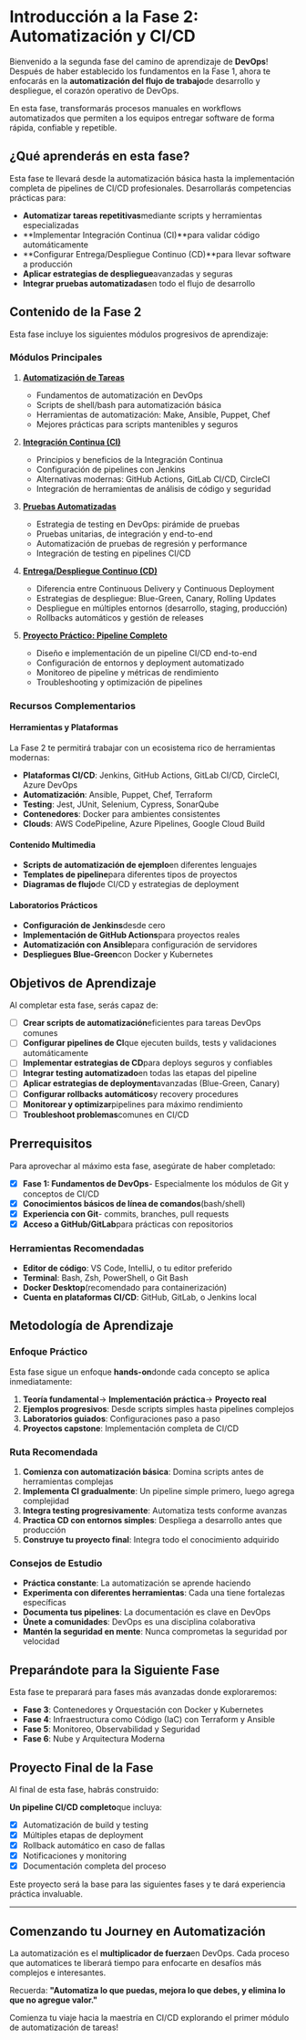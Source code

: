 # Introducción a la Fase 2: Automatización y CI/CD

Bienvenido a la segunda fase del camino de aprendizaje de **DevOps**! Después de haber establecido los fundamentos en la Fase 1, ahora te enfocarás en la **automatización del flujo de trabajo**de desarrollo y despliegue, el corazón operativo de DevOps.

En esta fase, transformarás procesos manuales en workflows automatizados que permiten a los equipos entregar software de forma rápida, confiable y repetible.

## ¿Qué aprenderás en esta fase?

Esta fase te llevará desde la automatización básica hasta la implementación completa de pipelines de CI/CD profesionales. Desarrollarás competencias prácticas para:

- **Automatizar tareas repetitivas**mediante scripts y herramientas especializadas
- **Implementar Integración Continua (CI)**para validar código automáticamente
- **Configurar Entrega/Despliegue Continuo (CD)**para llevar software a producción
- **Aplicar estrategias de despliegue**avanzadas y seguras
- **Integrar pruebas automatizadas**en todo el flujo de desarrollo

## Contenido de la Fase 2

Esta fase incluye los siguientes módulos progresivos de aprendizaje:

### Módulos Principales

1. **[Automatización de Tareas](./01-automatizacion-tareas.md)**
   - Fundamentos de automatización en DevOps
   - Scripts de shell/bash para automatización básica
   - Herramientas de automatización: Make, Ansible, Puppet, Chef
   - Mejores prácticas para scripts mantenibles y seguros

2. **[Integración Continua (CI)](./02-integracion-continua.md)**
   - Principios y beneficios de la Integración Continua
   - Configuración de pipelines con Jenkins
   - Alternativas modernas: GitHub Actions, GitLab CI/CD, CircleCI
   - Integración de herramientas de análisis de código y seguridad

3. **[Pruebas Automatizadas](./03-pruebas-automatizadas.md)**
   - Estrategia de testing en DevOps: pirámide de pruebas
   - Pruebas unitarias, de integración y end-to-end
   - Automatización de pruebas de regresión y performance
   - Integración de testing en pipelines CI/CD

4. **[Entrega/Despliegue Continuo (CD)](./04-entrega-despliegue-continuo.md)**
   - Diferencia entre Continuous Delivery y Continuous Deployment
   - Estrategias de despliegue: Blue-Green, Canary, Rolling Updates
   - Despliegue en múltiples entornos (desarrollo, staging, producción)
   - Rollbacks automáticos y gestión de releases

5. **[Proyecto Práctico: Pipeline Completo](./05-proyecto-pipeline-completo.md)**
   - Diseño e implementación de un pipeline CI/CD end-to-end
   - Configuración de entornos y deployment automatizado
   - Monitoreo de pipeline y métricas de rendimiento
   - Troubleshooting y optimización de pipelines

### Recursos Complementarios

#### Herramientas y Plataformas

La Fase 2 te permitirá trabajar con un ecosistema rico de herramientas modernas:

- **Plataformas CI/CD**: Jenkins, GitHub Actions, GitLab CI/CD, CircleCI, Azure DevOps
- **Automatización**: Ansible, Puppet, Chef, Terraform
- **Testing**: Jest, JUnit, Selenium, Cypress, SonarQube
- **Contenedores**: Docker para ambientes consistentes
- **Clouds**: AWS CodePipeline, Azure Pipelines, Google Cloud Build

#### Contenido Multimedia

- **Scripts de automatización de ejemplo**en diferentes lenguajes
- **Templates de pipeline**para diferentes tipos de proyectos
- **Diagramas de flujo**de CI/CD y estrategias de deployment

#### Laboratorios Prácticos

- **Configuración de Jenkins**desde cero
- **Implementación de GitHub Actions**para proyectos reales
- **Automatización con Ansible**para configuración de servidores
- **Despliegues Blue-Green**con Docker y Kubernetes

## Objetivos de Aprendizaje

Al completar esta fase, serás capaz de:

- [ ] **Crear scripts de automatización**eficientes para tareas DevOps comunes
- [ ] **Configurar pipelines de CI**que ejecuten builds, tests y validaciones automáticamente
- [ ] **Implementar estrategias de CD**para deploys seguros y confiables
- [ ] **Integrar testing automatizado**en todas las etapas del pipeline
- [ ] **Aplicar estrategias de deployment**avanzadas (Blue-Green, Canary)
- [ ] **Configurar rollbacks automáticos**y recovery procedures
- [ ] **Monitorear y optimizar**pipelines para máximo rendimiento
- [ ] **Troubleshoot problemas**comunes en CI/CD

## Prerrequisitos

Para aprovechar al máximo esta fase, asegúrate de haber completado:

- [x] **Fase 1: Fundamentos de DevOps**- Especialmente los módulos de Git y conceptos de CI/CD
- [x] **Conocimientos básicos de línea de comandos**(bash/shell)
- [x] **Experiencia con Git**- commits, branches, pull requests
- [x] **Acceso a GitHub/GitLab**para prácticas con repositorios

### Herramientas Recomendadas

- **Editor de código**: VS Code, IntelliJ, o tu editor preferido
- **Terminal**: Bash, Zsh, PowerShell, o Git Bash
- **Docker Desktop**(recomendado para containerización)
- **Cuenta en plataformas CI/CD**: GitHub, GitLab, o Jenkins local

## Metodología de Aprendizaje

### Enfoque Práctico

Esta fase sigue un enfoque **hands-on**donde cada concepto se aplica inmediatamente:

1. **Teoría fundamental**→ **Implementación práctica**→ **Proyecto real**
2. **Ejemplos progresivos**: Desde scripts simples hasta pipelines complejos
3. **Laboratorios guiados**: Configuraciones paso a paso
4. **Proyectos capstone**: Implementación completa de CI/CD

### Ruta Recomendada

1. **Comienza con automatización básica**: Domina scripts antes de herramientas complejas
2. **Implementa CI gradualmente**: Un pipeline simple primero, luego agrega complejidad
3. **Integra testing progresivamente**: Automatiza tests conforme avanzas
4. **Practica CD con entornos simples**: Despliega a desarrollo antes que producción
5. **Construye tu proyecto final**: Integra todo el conocimiento adquirido

### Consejos de Estudio

- **Práctica constante**: La automatización se aprende haciendo
- **Experimenta con diferentes herramientas**: Cada una tiene fortalezas específicas
- **Documenta tus pipelines**: La documentación es clave en DevOps
- **Únete a comunidades**: DevOps es una disciplina colaborativa
- **Mantén la seguridad en mente**: Nunca comprometas la seguridad por velocidad

## Preparándote para la Siguiente Fase

Esta fase te preparará para fases más avanzadas donde exploraremos:

- **Fase 3**: Contenedores y Orquestación con Docker y Kubernetes
- **Fase 4**: Infraestructura como Código (IaC) con Terraform y Ansible
- **Fase 5**: Monitoreo, Observabilidad y Seguridad
- **Fase 6**: Nube y Arquitectura Moderna

## Proyecto Final de la Fase

Al final de esta fase, habrás construido:

 **Un pipeline CI/CD completo**que incluya:

- [x] Automatización de build y testing
- [x] Múltiples etapas de deployment
- [x] Rollback automático en caso de fallas
- [x] Notificaciones y monitoring
- [x] Documentación completa del proceso

Este proyecto será la base para las siguientes fases y te dará experiencia práctica invaluable.

---

## Comenzando tu Journey en Automatización

La automatización es el **multiplicador de fuerza**en DevOps. Cada proceso que automatices te liberará tiempo para enfocarte en desafíos más complejos e interesantes.

Recuerda: **"Automatiza lo que puedas, mejora lo que debes, y elimina lo que no agregue valor."**

Comienza tu viaje hacia la maestría en CI/CD explorando el primer módulo de automatización de tareas!
